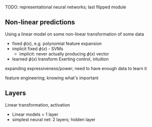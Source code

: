 TODO: representational neural networks; last flipped module

## Non-linear predictions
Using a linear model on some non-linear transformation of some data
- fixed $\phi(x)$, e.g. polynomial feature expansion
- implicit fixed $\phi(x)$ - SVMs
	- implicit: never actually producing $\phi(x)$ vector
- learned $\phi(x)$ transform
Exerting control, intuition

expanding expressiveness/power; need to have enough data to learn it

feature engineering; knowing what's important

## Layers
Linear transformation, activation

- Linear models = 1 layer
- simplest neural net: 2 layers; hidden layer

